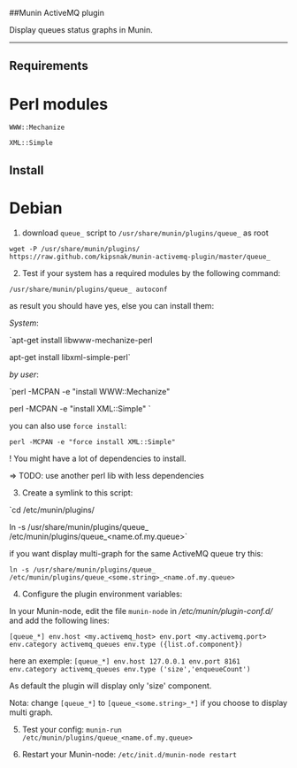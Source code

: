 ##Munin ActiveMQ plugin

Display queues status graphs in Munin.

***

## Requirements

# Perl modules

`WWW::Mechanize`

`XML::Simple`

## Install

# Debian

1. download `queue_` script to `/usr/share/munin/plugins/queue_` as root

` wget -P /usr/share/munin/plugins/ https://raw.github.com/kipsnak/munin-activemq-plugin/master/queue_ `

2. Test if your system has a required modules by the following command:

`/usr/share/munin/plugins/queue_ autoconf`

as result you should have yes, else you can install them:

_System_:

`apt-get install libwww-mechanize-perl

apt-get install libxml-simple-perl`

_by user_:

`perl -MCPAN -e "install WWW::Mechanize"

perl -MCPAN -e "install XML::Simple"
`

you can also use `force install`:

`perl -MCPAN -e "force install XML::Simple"`


! You might have a lot of dependencies to install.

=> TODO: use another perl lib with less dependencies

3. Create a symlink to this script:

`cd /etc/munin/plugins/

ln -s /usr/share/munin/plugins/queue_ /etc/munin/plugins/queue_<name.of.my.queue>`

if you want display multi-graph for the same ActiveMQ queue try this:

`ln -s /usr/share/munin/plugins/queue_ /etc/munin/plugins/queue_<some.string>_<name.of.my.queue>`

4. Configure the plugin environment variables:

In your Munin-node, edit the file `munin-node` in _/etc/munin/plugin-conf.d/_ and add the following lines:

`[queue_*]
  env.host <my.activemq_host>
  env.port <my.activemq.port>
  env.category activemq_queues
	env.type ({list.of.component})`

here an exemple:
`[queue_*]
  env.host 127.0.0.1
  env.port 8161
  env.category activemq_queues
	env.type ('size','enqueueCount')`

As default the plugin will display only 'size' component.

Nota: change `[queue_*]` to `[queue_<some.string>_*]` if you choose to display multi graph.

5. Test your config:
`munin-run /etc/munin/plugins/queue_<name.of.my.queue>`

6. Restart your Munin-node:
`/etc/init.d/munin-node restart`
